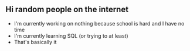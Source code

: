 ## Hi random people on the internet
- I'm currently working on nothing because school is hard and I have no time
- I'm currently learning SQL (or trying to at least)
- That's basically it

